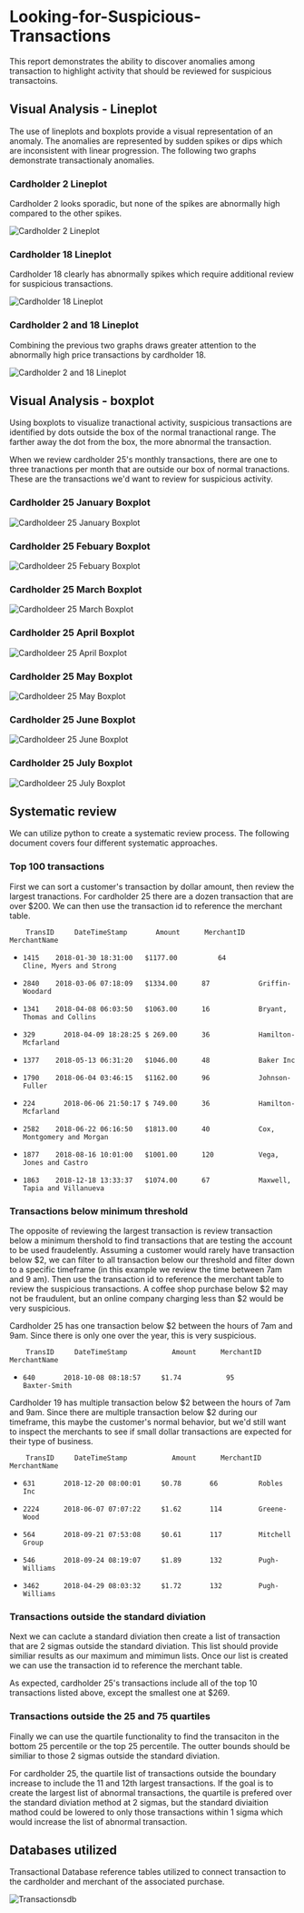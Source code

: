 # Looking-for-Suspicious-Transactions

This report demonstrates the ability to discover anomalies among transaction to highlight activity that should be reviewed for suspicious transactoins.  

## Visual Analysis - Lineplot

The use of lineplots and boxplots provide a visual representation of an anomaly. The anomalies are represented by sudden spikes or dips which are inconsistent with linear progression. The following two graphs demonstrate transactionaly anomalies. 

### Cardholder 2 Lineplot

Cardholder 2 looks sporadic, but none of the spikes are abnormally high compared to the other spikes.

![Cardholder 2 Lineplot](Images/cardholder2_lineplot.png)

### Cardholder 18 Lineplot

Cardholder 18 clearly has abnormally spikes which require additional review for suspicious transactions.

![Cardholder 18 Lineplot](Images/cardholder18_lineplot.png)

### Cardholder 2 and 18 Lineplot

Combining the previous two graphs draws greater attention to the abnormally high price transactions by cardholder 18.

![Cardholder 2 and 18 Lineplot](Images/cardholder2and18_lineplot.png)

## Visual Analysis - boxplot

Using boxplots to visualize tranactional activity, suspicious transactions are identified by dots outside the box of the normal tranactional range. The farther away the dot from the box, the more abnormal the transaction.

When we review cardholder 25's monthly transactions, there are one to three tranactions per month that are outside our box of normal tranactions. These are the transactions we'd want to review for suspicious activity.

### Cardholder 25 January Boxplot

![Cardholdeer 25 January Boxplot](Images/cardholder25_Jan.png)

### Cardholder 25 Febuary Boxplot

![Cardholdeer 25 Febuary Boxplot](Images/cardholder25_Feb.png)

### Cardholder 25 March Boxplot

![Cardholdeer 25 March Boxplot](Images/cardholder25_Mar.png)

### Cardholder 25 April Boxplot

![Cardholdeer 25 April Boxplot](Images/cardholder25_Apr.png)

### Cardholder 25 May Boxplot

![Cardholdeer 25 May Boxplot](Images/cardholder25_May.png)

### Cardholder 25 June Boxplot

![Cardholdeer 25 June Boxplot](Images/cardholder25_Jun.png)

### Cardholder 25 July Boxplot

![Cardholdeer 25 July Boxplot](Images/cardholder25_Jul.png)

## Systematic review

We can utilize python to create a systematic review process. The following document covers four different systematic approaches.

### Top 100 transactions

First we can sort a customer's transaction by dollar amount, then review the largest tranactions. For cardholder 25 there are a dozen transaction that are over $200. We can then use the transaction id to reference the merchant table.

        TransID     DateTimeStamp       Amount      MerchantID          MerchantName
*	  1415	  2018-01-30 18:31:00	$1177.00          64            Cline, Myers and Strong
*	  2840	  2018-03-06 07:18:09	$1334.00	  87	        Griffin-Woodard
*	  1341	  2018-04-08 06:03:50	$1063.00	  16	        Bryant, Thomas and Collins
*	  329	    2018-04-09 18:28:25	$ 269.00	  36	        Hamilton-Mcfarland
*	  1377	  2018-05-13 06:31:20	$1046.00	  48	        Baker Inc
*	  1790	  2018-06-04 03:46:15	$1162.00	  96	        Johnson-Fuller
*	  224	    2018-06-06 21:50:17	$ 749.00	  36	        Hamilton-Mcfarland
*	  2582	  2018-06-22 06:16:50	$1813.00	  40	        Cox, Montgomery and Morgan
*	  1877	  2018-08-16 10:01:00	$1001.00	  120	        Vega, Jones and Castro
*	  1863	  2018-12-18 13:33:37	$1074.00	  67	        Maxwell, Tapia and Villanueva

### Transactions below minimum threshold

The opposite of reviewing the largest transaction is review transaction below a minimum thershold to find transactions that are testing the account to be used fraudelently. Assuming a customer would rarely have transaction below $2, we can filter to all transaction below our threshold and filter down to a specific timeframe (in this example we review the time between 7am and 9 am). Then use the transaction id to reference the merchant table to review the suspicious transactions. A coffee shop purchase below $2 may not be fraudulent, but an online company charging less than $2 would be very suspicious.

Cardholder 25 has one transaction below $2 between the hours of 7am and 9am. Since there is only one over the year, this is very suspicious.

        TransID     DateTimeStamp           Amount      MerchantID      MerchantName
*	  640	    2018-10-08 08:18:57	    $1.74           95        	Baxter-Smith

Cardholder 19 has multiple transaction below $2 between the hours of 7am and 9am. Since there are multiple transaction below $2 during our timeframe, this maybe the customer's normal behavior, but we'd still want to inspect the merchants to see if small dollar transactions are expected for their type of business.

        TransID     DateTimeStamp           Amount      MerchantID      MerchantName
*	  631       2018-12-20 08:00:01	    $0.78 	    66        	Robles Inc
*	  2224      2018-06-07 07:07:22	    $1.62 	    114       	Greene-Wood
*	  564       2018-09-21 07:53:08	    $0.61 	    117       	Mitchell Group
*	  546       2018-09-24 08:19:07	    $1.89 	    132       	Pugh-Williams
*	  3462      2018-04-29 08:03:32	    $1.72 	    132        	Pugh-Williams

### Transactions outside the standard diviation

Next we can caclute a standard diviation then create a list of transaction that are 2 sigmas outside the standard diviation. This list should provide similiar results as our maximum and mimimun lists. Once our list is created we can use the transaction id to reference the merchant table.

As expected, cardholder 25's transactions include all of the top 10 transactions listed above, except the smallest one at $269.

### Transactions outside the 25 and 75 quartiles

Finally we can use the quartile functionality to find the transaciton in the bottom 25 percentile or the top 25 percentile. The outter bounds should be similiar to those 2 sigmas outside the standard diviation.

For cardholder 25, the quartile list of transactions outside the boundary increase to include the 11 and 12th largest transactions. If the goal is to create the largest list of abnormal transactions, the quartile is prefered over the standard diviation method at 2 sigmas, but the standard diviaition mathod could be lowered to only those transactions within 1 sigma which would increase the list of abnormal transaction.

## Databases utilized

Transactional Database reference tables utilized to connect transaction to the cardholder and merchant of the associated purchase.

![Transactionsdb](Images/QuickDBD-export.png)

